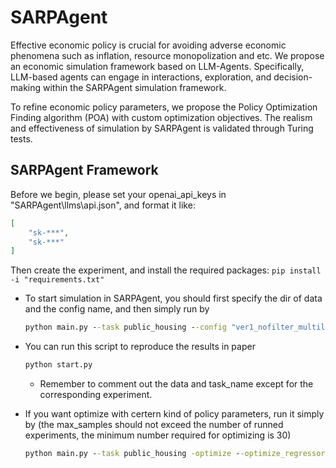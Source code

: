 # SARPAgent

Effective economic policy is crucial for avoiding adverse economic phenomena such as inflation, resource monopolization and etc. We propose an economic simulation framework based on LLM-Agents. Specifically, LLM-based agents can engage in interactions, exploration, and decision-making within the SARPAgent simulation framework. 

To refine economic policy parameters, we propose the Policy Optimization Finding algorithm (POA) with custom optimization objectives. The realism and effectiveness of simulation by SARPAgent is validated through Turing tests.


## SARPAgent Framework

Before we begin, please set your openai_api_keys in "SARPAgent\llms\api.json", and format it like:
```json
[
    "sk-***",
    "sk-***"
]
```

Then create the experiment, and install the required packages:
    ```
    pip install -i "requirements.txt"
    ```


- To start simulation in SARPAgent, you should first specify the dir of data and the config name, and then simply run by
    ```cmd
    python main.py --task public_housing --config "ver1_nofilter_multilist(1.2)_multilist_priority_8t_6h_p#housetype" --simulate
    ```


- You can run this script to reproduce the results in paper
    ```cmd
    python start.py
    ```
    - Remember to comment out the data and task_name except for the corresponding experiment.

- If you want optimize with certern kind of policy parameters, run it simply by (the max_samples should not exceed the number of runned experiments, the minimum number required for optimizing is 30)
    ```cmd
    python main.py --task public_housing -optimize --optimize_regressor_threshold 0.3 --optimize_regressor_max_samples 60
    ```